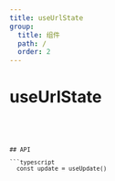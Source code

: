 ```yaml
---
title: useUrlState
group:
  title: 组件
  path: /
  order: 2
---
```


# useUrlState

<code src="./demos/demo1.tsx" />

```

## API

```typescript
  const update = useUpdate()
```
